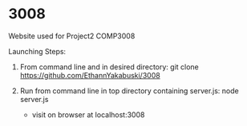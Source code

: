
# 3008
Website used for Project2 COMP3008

Launching Steps:
1. From command line and in desired directory: git clone https://github.com/EthannYakabuski/3008

2. Run from command line in top directory containing server.js: node server.js
   - visit on browser at localhost:3008
   
   
   
